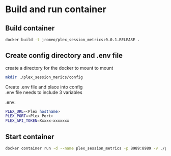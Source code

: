 # Build and run container

## Build container

```bash
docker build -t jromeo/plex_session_metrics:0.0.1.RELEASE .
```

## Create config directory and .env file

create a directory for the docker to mount to mount
```bash
mkdir ./plex_session_merics/config
```

Create .env file and place into config\
.env file needs to include 3 variables

.env:
```bash
PLEX_URL=<Plex hostname>
PLEX_PORT=<Plex Port>
PLEX_API_TOKEN=Xxxxx-xxxxxxx
```

## Start container

```bash
docker container run -d --name plex_session_metrics -p 8989:8989 -v ./plex_session_merics/config:/app/config jromeo/plex_session_metrics:0.0.1.RELEASE
```
